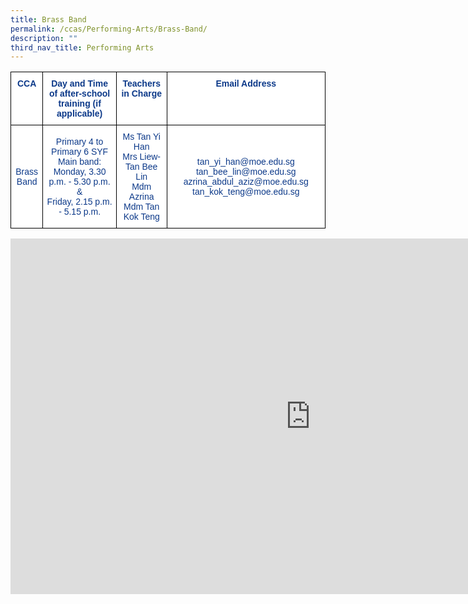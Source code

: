```yaml
---
title: Brass Band
permalink: /ccas/Performing-Arts/Brass-Band/
description: ""
third_nav_title: Performing Arts
---
```

<style type="text/css">
.tg  {border-collapse:collapse;border-spacing:0;}
.tg td{border-color:black;border-style:solid;border-width:1px;font-family:Arial, sans-serif;font-size:14px;
  overflow:hidden;padding:10px 5px;word-break:normal;}
.tg th{border-color:black;border-style:solid;border-width:1px;font-family:Arial, sans-serif;font-size:14px;
  font-weight:normal;overflow:hidden;padding:10px 5px;word-break:normal;}
.tg .tg-m9di{background-color:#FFF;color:#0C3989;text-align:center;vertical-align:middle}
.tg .tg-pg9x{background-color:#FFF;color:#0C3989;font-weight:bold;text-align:center;vertical-align:top}
.tg .tg-u2s6{background-color:#FFF;color:#0C3989;text-align:center;vertical-align:top}
</style>
<table class="tg">
<thead>
  <tr>
    <th class="tg-pg9x">CCA</th>
    <th class="tg-pg9x">Day and Time of after-school training (if applicable)</th>
    <th class="tg-pg9x">Teachers in Charge</th>
    <th class="tg-pg9x">Email Address</th>
  </tr>
</thead>
<tbody>
  <tr>
    <td class="tg-m9di">Brass Band</td>
    <td class="tg-m9di">Primary 4 to Primary 6 SYF Main band:<br>Monday, 3.30 p.m. - 5.30 p.m. &amp;<br>Friday, 2.15 p.m. - 5.15 p.m.</td>
    <td class="tg-u2s6"><span style="font-weight:400;color:#0C3989">Ms Tan Yi Han</span><br><span style="font-weight:400;color:#0C3989">Mrs Liew-Tan Bee Lin</span><br><span style="font-weight:400;color:#0C3989">Mdm Azrina</span><br><span style="font-weight:400;color:#0C3989">Mdm Tan Kok Teng</span></td>
    <td class="tg-m9di">tan_yi_han@moe.edu.sg<br>tan_bee_lin@moe.edu.sg azrina_abdul_aziz@moe.edu.sg tan_kok_teng@moe.edu.sg</td>
  </tr>
</tbody>
</table>


<iframe allowfullscreen="true" height="569" width="960" frameborder="0" src="https://docs.google.com/presentation/d/e/2PACX-1vQXxOtn8XzS5hUAnu72sRRxxW2aj0L5UR0KER5X2RPVINUwU4JIRNs1KlQ-Cfl2eMNm7VnJlPDw58ae/embed?start=false&amp;loop=false&amp;delayms=3000"></iframe>